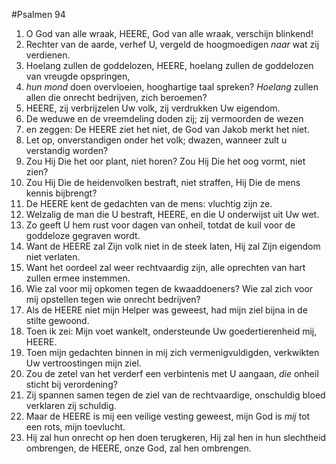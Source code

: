 #Psalmen 94
1. O God van alle wraak, HEERE, God van alle wraak, verschijn blinkend! 
2. Rechter van de aarde, verhef U, vergeld de hoogmoedigen *naar* wat zij verdienen. 
3. Hoelang zullen de goddelozen, HEERE, hoelang zullen de goddelozen van vreugde opspringen, 
4. *hun mond* doen overvloeien, hooghartige taal spreken? *Hoelang* zullen allen die onrecht bedrijven, zich beroemen? 
5. HEERE, zij verbrijzelen Uw volk, zij verdrukken Uw eigendom. 
6. De weduwe en de vreemdeling doden zij; zij vermoorden de wezen 
7. en zeggen: De HEERE ziet het niet, de God van Jakob merkt het niet. 
8. Let op, onverstandigen onder het volk; dwazen, wanneer zult u verstandig worden? 
9. Zou Hij Die het oor plant, niet horen? Zou Hij Die het oog vormt, niet zien? 
10. Zou Hij Die de heidenvolken bestraft, niet straffen, Hij Die de mens kennis bijbrengt? 
11. De HEERE kent de gedachten van de mens: vluchtig zijn ze. 
12. Welzalig de man die U bestraft, HEERE, en die U onderwijst uit Uw wet. 
13. Zo geeft U hem rust voor dagen van onheil, totdat de kuil voor de goddeloze gegraven wordt. 
14. Want de HEERE zal Zijn volk niet in de steek laten, Hij zal Zijn eigendom niet verlaten. 
15. Want het oordeel zal weer rechtvaardig zijn, alle oprechten van hart zullen ermee instemmen. 
16. Wie zal voor mij opkomen tegen de kwaaddoeners? Wie zal zich voor mij opstellen tegen wie onrecht bedrijven? 
17. Als de HEERE niet mijn Helper was geweest, had mijn ziel bijna in de stilte gewoond. 
18. Toen ik zei: Mijn voet wankelt, ondersteunde Uw goedertierenheid mij, HEERE. 
19. Toen mijn gedachten binnen in mij zich vermenigvuldigden, verkwikten Uw vertroostingen mijn ziel. 
20. Zou de zetel van het verderf een verbintenis met U aangaan, *die* onheil sticht bij verordening? 
21. Zij spannen samen tegen de ziel van de rechtvaardige, onschuldig bloed verklaren zij schuldig. 
22. Maar de HEERE is mij een veilige vesting geweest, mijn God is *mij* tot een rots, mijn toevlucht. 
23. Hij zal hun onrecht op hen doen terugkeren, Hij zal hen in hun slechtheid ombrengen, de HEERE, onze God, zal hen ombrengen.
